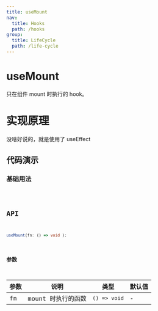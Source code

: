 ```yaml
---
title: useMount
nav:
  title: Hooks
  path: /hooks
group:
  title: LifeCycle
  path: /life-cycle
---
```


# useMount

只在组件 mount 时执行的 hook。

# 实现原理

没啥好说的，就是使用了 useEffect

## 代码演示

### 基础用法

<code src="./demo/demo1.tsx" />

## API

```typescript
useMount(fn: () => void );
```

### 参数

| 参数 | 说明               | 类型         | 默认值 |
| ---- | ------------------ | ------------ | ------ |
| fn   | mount 时执行的函数 | `() => void` | -      |
